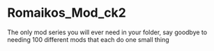# Romaikos_Mod_ck2
The only mod series you will ever need in your folder, say goodbye to needing 100 different mods that each do one small thing
